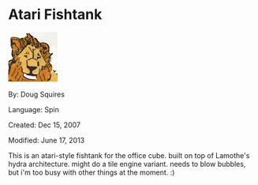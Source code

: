 # Atari Fishtank

![lion_sig.jpg](lion_sig.jpg)

By: Doug Squires

Language: Spin

Created: Dec 15, 2007

Modified: June 17, 2013

This is an atari-style fishtank for the office cube. built on top of Lamothe's hydra architecture. might do a tile engine variant. needs to blow bubbles, but i'm too busy with other things at the moment. :)
